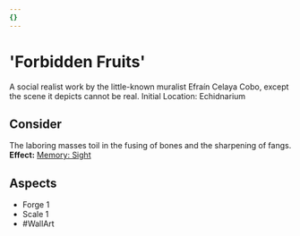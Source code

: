 ```yaml
---
{}
---
```

# 'Forbidden Fruits'
A social realist work by the little-known muralist Efraín Celaya Cobo, except the scene it depicts cannot be real.
Initial Location: Echidnarium
## Consider
The laboring masses toil in the fusing of bones and the sharpening of fangs.
**Effect:** [Memory: Sight](https://uadaf.theevilroot.xyz/rowenarium/elements/mem.sight)
## Aspects
- Forge 1
- Scale 1
- #WallArt